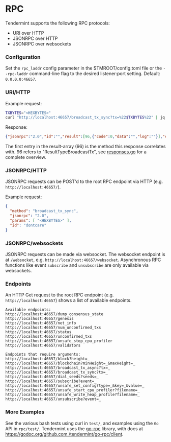 # RPC

Tendermint supports the following RPC protocols:
* URI over HTTP
* JSONRPC over HTTP
* JSONRPC over websockets

### Configuration

Set the `rpc_laddr` config parameter in the $TMROOT/config.toml file or the `--rpc-laddr` command-line flag to the desired listener:port setting.  Default: `0.0.0.0:46657`.

### URI/HTTP

Example request:
```bash
TXBYTES="<HEXBYTES>"
curl "http://localhost:46657/broadcast_tx_sync?tx=%22$TXBYTES%22" | jq
```

Response:
```json
{"jsonrpc":"2.0","id":"","result":[96,{"code":0,"data":"","log":""}],"error":""}

```
The first entry in the result-array (96) is the method this response correlates with. 96 refers to "ResultTypeBroadcastTx", see [responses.go](https://github.com/tendermint/tendermint/blob/master/rpc/core/types/responses.go) for a complete overview. 


### JSONRPC/HTTP

JSONRPC requests can be POST'd to the root RPC endpoint via HTTP (e.g. `http://localhost:46657/`).

Example request:
```json
{
  "method": "broadcast_tx_sync",
  "jsonrpc": "2.0",
  "params": [ "<HEXBYTES>" ],
  "id": "dontcare"
}
```

### JSONRPC/websockets

JSONRPC requests can be made via websocket.  The websocket endpoint is at `/websocket`, e.g. `http://localhost:46657/websocket`.  Asynchronous RPC functions like event `subscribe` and `unsubscribe` are only available via websockets.

### Endpoints

An HTTP Get request to the root RPC endpoint (e.g. `http://localhost:46657`) shows a list of available endpoints. 

```
Available endpoints:
http://localhost:46657/dump_consensus_state
http://localhost:46657/genesis
http://localhost:46657/net_info
http://localhost:46657/num_unconfirmed_txs
http://localhost:46657/status
http://localhost:46657/unconfirmed_txs
http://localhost:46657/unsafe_stop_cpu_profiler
http://localhost:46657/validators

Endpoints that require arguments:
http://localhost:46657/block?height=_
http://localhost:46657/blockchain?minHeight=_&maxHeight=_
http://localhost:46657/broadcast_tx_async?tx=_
http://localhost:46657/broadcast_tx_sync?tx=_
http://localhost:46657/dial_seeds?seeds=_
http://localhost:46657/subscribe?event=_
http://localhost:46657/unsafe_set_config?type=_&key=_&value=_
http://localhost:46657/unsafe_start_cpu_profiler?filename=_
http://localhost:46657/unsafe_write_heap_profile?filename=_
http://localhost:46657/unsubscribe?event=_
```

### More Examples

See the various bash tests using curl in `test/`, and examples using the `Go` API in `rpc/test/`. Tendermint uses the [go-rpc](https://github.com/tendermint/go-rpc) library, with docs at https://godoc.org/github.com./tendermint/go-rpc/client.
